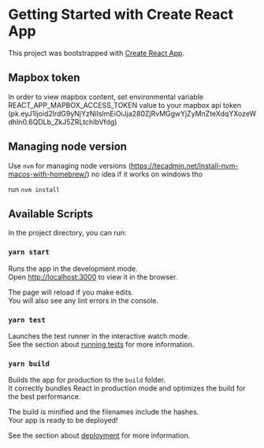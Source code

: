 # Getting Started with Create React App

This project was bootstrapped with [Create React App](https://github.com/facebook/create-react-app).

## Mapbox token

In order to view mapbox content, set environmental variable REACT_APP_MAPBOX_ACCESS_TOKEN value to your mapbox api token
(pk.eyJ1Ijoid2lrdG9yNjYzNiIsImEiOiJja280ZjRvMGgwYjZyMnZteXdqYXozeWdhIn0.6QDLb_ZkJ5ZRLtchIbVfdg)

## Managing node version

Use `nvm` for managing node versions (https://tecadmin.net/install-nvm-macos-with-homebrew/) no idea if it works on windows tho

run `nvm install`

## Available Scripts

In the project directory, you can run:

### `yarn start`

Runs the app in the development mode.\
Open [http://localhost:3000](http://localhost:3000) to view it in the browser.

The page will reload if you make edits.\
You will also see any lint errors in the console.

### `yarn test`

Launches the test runner in the interactive watch mode.\
See the section about [running tests](https://facebook.github.io/create-react-app/docs/running-tests) for more information.

### `yarn build`

Builds the app for production to the `build` folder.\
It correctly bundles React in production mode and optimizes the build for the best performance.

The build is minified and the filenames include the hashes.\
Your app is ready to be deployed!

See the section about [deployment](https://facebook.github.io/create-react-app/docs/deployment) for more information.
